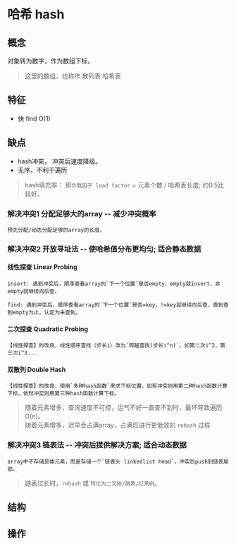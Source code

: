 # 哈希 hash

## 概念

对象转为数字，作为数组下标。

> 这里的数组，也称作 散列表 哈希表

## 特征

- 快 find O(1)

## 缺点

- hash冲突， 冲突后速度降级。
- 无序，不利于遍历

> hash填充率： 即`负载因子 load factor` = 元素个数 / 哈希表长度; 约0.5比较好。

### 解决冲突1 分配足够大的array -- 减少冲突概率

    预先分配/动态分配足够的array的长度。

### 解决冲突2 开放寻址法 -- 使哈希值分布更均匀; 适合静态数据

#### 线性探查 Linear Probing

    insert: 遇到冲突后，顺序查看array的`下一个位置`是否empty，empty就insert，非empty就继续向后查。

    find: 遇到冲突后，顺序查看array的`下一个位置`是否=key，!=key就继续向后查，直到查到empty为止，认定为未查到。

#### 二次探查 Quadratic Probing

    【线性探查】的改良，线性顺序查找（步长i）改为`跨越查找(步长i^n)`。如第二次i^2，第三次i^3...

#### 双散列 Double Hash

    【线性探查】的改良，使用`多种hash函数`来求下标位置。如有冲突则用第二种hash函数计算下标，依然冲突则用第三种hash函数计算下标。

> 随着元素增多，查询速度不可控，运气不好一直查不到时，最坏导致遍历 O(n)。  
> 随着元素增多，迟早会占满array，占满后进行更低效的 `rehash` 过程

### 解决冲突3 链表法 -- 冲突后提供解决方案; 适合动态数据

    array中不存储具体元素，而是存储一个`链表头 linkedlist head`，冲突后push到链表尾部。

> 链表过长时，`rehash` 或 `转化为二叉树/跳表/红黑树`。

## 结构

## 操作
